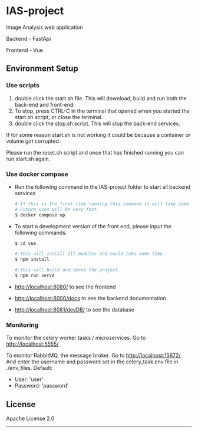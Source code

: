 # IAS-project
Image Analysis web application

Backend - FastApi

Frontend - Vue

## Environment Setup

### Use scripts

1. double click the start.sh file. This will download, build and run both the back-end and front-end.
2. To stop, press CTRL-C in the terminal that opened when you started the start.sh script, or close the terminal.
3. double click the stop.sh script. This will stop the back-end services.

If for some reason start.sh is not working it could be because a container or volume got corrupted.

Please run the reset.sh script and once that has finished running you can run start.sh again.


### Use docker compose
- Run the following command in the IAS-project folder to start all backend services
  ```sh
  # If this is the first time running this command it will take some time while the docker images are downloaded.
  # Future uses will be very fast.
  $ docker compose up
  ```


- To start a development version of the front end, please input the following commands.
  ```sh
  $ cd vue
  
  # this will install all modules and could take some time
  $ npm install 
  
  # this will build and serve the project.
  $ npm run serve 
  ```
- [http://localhost:8080/]() to see the frontend


- [http://localhost:8000/docs]() to see the backend documentation


- [http://localhost:8081/devDB/]() to see the database

### Monitoring
To monitor the celery worker tasks / microservices. Go to [http://localhost:5555/]()

To monitor RabbitMQ, the message broker. Go to [http://localhost:15672/]()
And enter the username and password set in the celery_task.env file in ./env_files.
Default: 
- User: 'user'
- Password: 'password'


## License

Apache License 2.0

---

